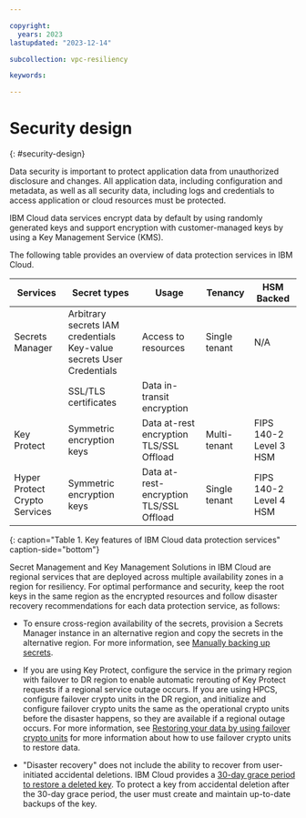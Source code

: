 ```yaml
---

copyright:
  years: 2023
lastupdated: "2023-12-14"

subcollection: vpc-resiliency

keywords:

---
```


# Security design
{: #security-design}

Data security is important to protect application data from unauthorized disclosure and changes. All application data, including configuration and metadata, as well as all security data, including logs and credentials to access application or cloud resources must be protected.

IBM Cloud data services encrypt data by default by using randomly generated keys and support encryption with customer-managed keys by using a Key Management Service (KMS).

The following table provides an overview of data protection services in IBM Cloud.

| Services        | Secret types        | Usage         | Tenancy   | HSM Backed        |
|-------------------------------|----------------------------------------------------------------------|-----------------------------------------|---------------|------------------------|
| Secrets Manager               | Arbitrary secrets IAM credentials Key-value secrets User Credentials | Access to resources                     | Single tenant | N/A                    |
|                               | SSL/TLS certificates                                                 | Data in-transit encryption              |               |                        |
| Key Protect                   | Symmetric encryption keys                                            | Data at-rest encryption TLS/SSL Offload | Multi-tenant  | FIPS 140-2 Level 3 HSM |
| Hyper Protect Crypto Services | Symmetric encryption keys                                            | Data at-rest-encryption TLS/SSL Offload | Single tenant | FIPS 140-2 Level 4 HSM |
{: caption="Table 1. Key features of IBM Cloud data protection services" caption-side="bottom"}

Secret Management and Key Management Solutions in IBM Cloud are regional services that are deployed across multiple availability zones in a region for resiliency. For optimal performance and security, keep the root keys in the same region as the encrypted resources and follow disaster recovery recommendations for each data protection service, as follows:

- To ensure cross-region availability of the secrets, provision a Secrets Manager instance in an alternative region and copy the secrets in the alternative region. For more information, see [Manually backing up secrets](/docs/secrets-manager?topic=secrets-manager-ha-dr&interface=ui#manual-backup).

- If you are using Key Protect, configure the service in the primary region with failover to DR region to enable automatic rerouting of Key Protect requests if a regional service outage occurs. If you are using HPCS, configure failover crypto units in the DR region, and initialize and configure failover crypto units the same as the operational crypto units before the disaster happens, so they are available if a regional outage occurs. For more information, see [Restoring your data by using failover crypto units](/docs/hs-crypto?topic=hs-crypto-restore-data#restore-data-failover-crypto-units) for more information about how to use failover crypto units to restore data.

- "Disaster recovery" does not include the ability to recover from user-initiated accidental deletions. IBM Cloud provides a [30-day grace period to restore a deleted key](/docs/key-protect?topic=key-protect-delete-purge-keys). To protect a key from accidental deletion after the 30-day grace period, the user must create and maintain up-to-date backups of the key.
